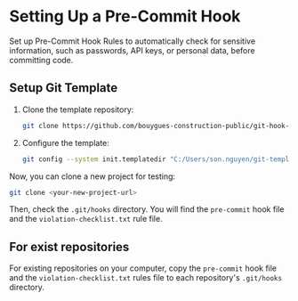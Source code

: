 # Setting Up a Pre-Commit Hook

Set up Pre-Commit Hook Rules to automatically check for sensitive information, such as passwords, API keys, or personal data, before committing code.

## Setup Git Template

1. Clone the template repository:

    ```sh
    git clone https://github.com/bouygues-construction-public/git-hook-rules.git
    ```

2. Configure the template:

    ```sh
    git config --system init.templatedir "C:/Users/son.nguyen/git-template/git-hook-rules"
    ```

Now, you can clone a new project for testing:

```sh
git clone <your-new-project-url>
```

Then, check the `.git/hooks` directory. You will find the `pre-commit` hook file and the `violation-checklist.txt` rule file.

## For exist repositories
For existing repositories on your computer, copy the `pre-commit` hook file and the `violation-checklist.txt` rules file to each repository's `.git/hooks` directory.